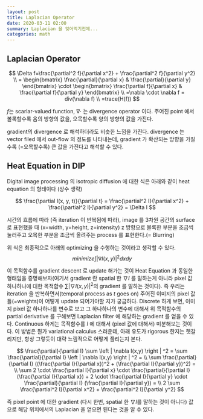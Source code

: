 ```yaml
---
layout: post
title: Laplacian Operator
date: 2020-03-11 02:00
summary: Laplacian 을 잊어먹기전에...
categories: math
---
```


## Laplacian Operator

$$
\Delta f=\frac{\partial^2 f}{\partial x^2} + \frac{\partial^2 f}{\partial y^2} \\
= \begin{bmatrix} \frac{\partial}{\partial x} & \frac{\partial}{\partial y} \end{bmatrix} \cdot \begin{bmatrix} \frac{\partial f}{\partial x} & \frac{\partial f}{\partial y} \end{bmatrix} \\ 
=\nabla \cdot \nabla f = div(\nabla f) \\
=trace(H(f))
$$

$f$는 scarlar-valued function, $\nabla \cdot$ 는 divergence operator 이다.
주어진 point 에서 볼록할수록 음의 방향의 값을, 오목할수록 양의 방향의 값을 가진다.

gradient의 divergence 로 해석하더라도 비슷한 느낌을 가진다. divergence 는 vector filed 에서 out-flow 의 정도를 나타내는데, gradient 가 확산되는 방향을 가질수록 (=오목할수록) 큰 값을 가진다고 해석할 수 있다.

## Heat Equation in DIP

Digital image processing 의 isotropic diffusion 에 대한 식은 아래와 같이 heat equation 의 형태이다 (상수 생략)

$$
\frac{\partial I(x, y, t)}{\partial t} = \frac{\partial^2 I}{\partial x^2} + \frac{\partial^2 I}{\partial y^2} = \Delta I
$$

시간의 흐름에 따라 (즉 iteration 이 반복됨에 따라), image 를 3차원 공간의 surface 로 표현했을 때 (x=width, y=height, z=intensity) z 방향으로 볼록한 부분을 조금씩 눌러주고 오목한 부분을 조금씩 올려주는 process 를 표현한다.(= Blurring)

위 식은 최종적으로 아래의 optimizing 을 수행하는 것이라고 생각할 수 있다. 
$$
minimize \int \left | \nabla I(x,y) \right | ^2 dxdy
$$

이 목적함수를 gradient descent 로 update 해가는 것이 Heat Equation 과 동일한 형태임을 증명해보자(여기서 gradient 란 spatial 한 $\nabla I$ 를 말하는게 아니라 pixel 값 하나하나에 대한 목적함수 $\sum \left | \nabla I(x,y) \right | ^2$의 gradient 를 말하는 것이다). 즉 우리는 iteration 을 반복하면서(temporal process as $t$ goes on) 주어진 이미지의 pixel 값들(=weights)이 어떻게 update 되어가야할 지가 궁금하다. Discrete 하게 보면, 이미지 pixel 값 하나하나를 변수로 보고 그 하나하나의 변수에 대해서 위 목적함수의 partial derivative 를 구해보면 Laplacian filter 에 해당하는 gradient 를 얻을 수 있다. Continuous 하게는 목적함수를 $I$ 에 대해서 (pixel 값에 대해서) 미분해보는 것이다. 이 방법은 뭔가 variational calculus 스러운데, 아래 유도가 rigorous 한지는 헷갈리지만, 항상 그렇듯이 대략 느낌적으로 어떻게 풀리는지 본다.

$$
\frac{\partial}{\partial I} \sum \left | \nabla I(x,y) \right | ^2 = 
\sum \frac{\partial}{\partial I} \left | \nabla I(x,y) \right | ^2 = \\
\sum \frac{\partial}{\partial I} ((\frac{\partial I}{\partial x})^2 + (\frac{\partial I}{\partial y})^2) = \\
\sum 2 \cdot \frac{\partial I}{\partial x} \cdot \frac{\partial}{\partial I} (\frac{\partial I}{\partial x})  + 2 \cdot \frac{\partial I}{\partial y} \cdot \frac{\partial}{\partial I} (\frac{\partial I}{\partial y}) = \\
2 \sum \frac{\partial^2 I}{\partial x^2} + \frac{\partial^2 I}{\partial y^2}
$$

즉 pixel point 에 대한 gradient (다시 한번, spatial 한 $\nabla I$를 말하는 것이 아니다) 값으로 해당 위치에서의 Laplacian 을 얻으면 된다는 것을 알 수 있다.

